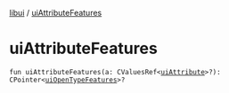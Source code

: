 [libui](index.md) / [uiAttributeFeatures](./ui-attribute-features.md)

# uiAttributeFeatures

`fun uiAttributeFeatures(a: CValuesRef<`[`uiAttribute`](ui-attribute.md)`>?): CPointer<`[`uiOpenTypeFeatures`](ui-open-type-features.md)`>?`